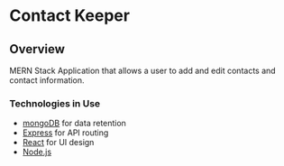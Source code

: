 

# Contact Keeper

## Overview

MERN Stack Application that allows a user to add and edit contacts and contact information.

### Technologies in Use

- [mongoDB](https://www.mongodb.com/) for data retention
- [Express](https://expressjs.com/) for API routing
- [React](https://reactjs.org/) for UI design
- [Node.js](https://nodejs.org/en/)
